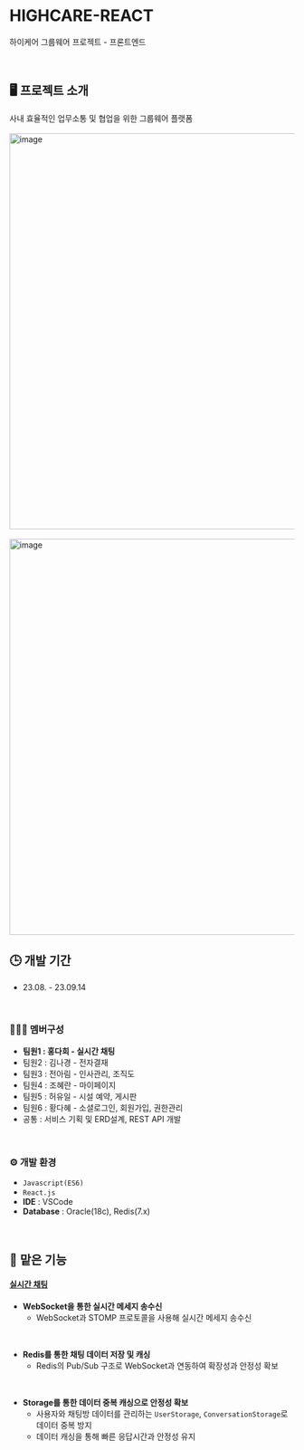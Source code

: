 # HIGHCARE-REACT
하이케어 그룹웨어 프로젝트 - 프론트엔드

<br>

## 🖥️ 프로젝트 소개
사내 효율적인 업무소통 및 협업을 위한 그룹웨어 플랫폼
<br>
<br>
<img width="700" alt="image" src="https://github.com/user-attachments/assets/f5e53f43-b07f-45c2-822e-37911e5a7c01" />
<br>
<br>
<img width="700" alt="image" src="https://github.com/user-attachments/assets/7f9704e2-67ca-470b-b697-be22ecdd1e4c" />
<br>

## 🕒 개발 기간
* 23.08. - 23.09.14

<br>

### 🧑‍🤝‍🧑 멤버구성
 - **팀원1 : 홍다희 - 실시간 채팅**
 - 팀원2 : 김나경 - 전자결재
 - 팀원3 : 전아림 - 인사관리, 조직도
 - 팀원4 : 조혜란 - 마이페이지
 - 팀원5 : 허유일 - 시설 예약, 게시판
 - 팀원6 : 황다혜 - 소셜로그인, 회원가입, 권한관리
 - 공통  : 서비스 기획 및 ERD설계, REST API 개발

<br>

### ⚙️ 개발 환경
- `Javascript(ES6)`
- `React.js`
- **IDE** : VSCode
- **Database** : Oracle(18c), Redis(7.x)
<br>

## 📌 맡은 기능  
#### [실시간 채팅](https://github.com/daheeh/HIGHCARE-React/tree/main/src/pages/chatting)  

- **WebSocket을 통한 실시간 메세지 송수신**  
  - WebSocket과 STOMP 프로토콜을 사용해 실시간 메세지 송수신  

<br>

- **Redis를 통한 채팅 데이터 저장 및 캐싱**  
  - Redis의 Pub/Sub 구조로 WebSocket과 연동하여 확장성과 안정성 확보  

<br>

- **Storage를 통한 데이터 중복 캐싱으로 안정성 확보**  
  - 사용자와 채팅방 데이터를 관리하는 `UserStorage`, `ConversationStorage`로 데이터 중복 방지  
  - 데이터 캐싱을 통해 빠른 응답시간과 안정성 유지  

<br>
